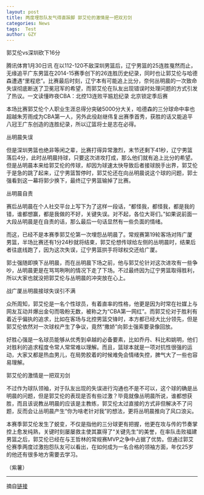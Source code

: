 ```yaml
---
layout: post
title: 两度埋怨队友气得直跺脚 郭艾伦的激情是一把双刃剑
categories: News
tags:  Test
author: GZY
---
```


郭艾伦vs深圳砍下16分

腾讯体育1月30日讯 在以112-120不敌深圳男篮后，辽宁男篮的25连胜戛然而止，无缘追平广东男篮在2014-15赛季创下的26连胜历史纪录，同时也让郭艾伦与哈德森遭遇“里程悲”。比赛最后时刻，辽宁本有可能追上比分，奈何丛明晨的一次致命失误彻底断送了卫冕冠军的希望，而郭艾伦在队友出现错误时处理问题的方式引发了热议。一文读懂昨夜CBA：北控13连败平尴尬纪录 北京锁定季后赛

本场比赛郭艾伦个人职业生涯总得分突破5000分大关，哈德森的三分球命中率也超越朱芳雨成为CBA第一人，另外此役赵继伟复出赛季首秀，获胜的话又能追平八冠王广东创造的连胜纪录，所以辽篮将士是志在必得。

丛明晨失误

但是深圳男篮也绝非等闲之辈，比赛打得异常激烈，末节还剩下41秒，辽宁男篮落后4分，此时丛明晨持球，只要这次进攻打成，那么他们就有追上比分的希望。但是丛明晨本来给郭艾伦的传球，却因为球速太快导致后者接球脱手出界，郭艾伦于是急的跳了起来，辽宁男篮暂停时，郭艾伦还在向丛明晨说这个球的问题，郭士强看到这一幕将郭少换下，最终辽宁男篮输掉了比赛。

丛明晨自责

赛后丛明晨在个人社交平台上写下为了这样一段话，“都怪我，都怪我，都是我的错，谁都想赢，都是我做的不好，关键失误。对不起，各位大哥们。”如果说前面一大段丛明晨是在自责的话，那么最后一句话显然有一些负面的情绪。

而这，已经不是本赛季郭艾伦第一次埋怨丛明晨了。常规赛第19轮客场对阵广厦男篮，半场比赛还有1分24秒就将结束，郭艾伦想传球给左侧的丛明晨时，结果后者往底线跑了，因为这次失误，辽宁男篮拱手将球权交还给广厦。

郭士强随即换下丛明晨，而在丛明晨下场之前，他与郭艾伦针对这次进攻有一些争吵，丛明晨更是在骂骂咧咧的情况下走了下场。不过最终因为辽宁男篮取得胜利，所以大家也就没把郭艾伦与丛明晨的冲突放在心上。

战广厦丛明晨接球失误引不满

众所周知，郭艾伦是一名个性球员，有着直率的性格，他更是因为时常在社媒上与网友互动并爆出金句而吸粉无数，被称之为“CBA第一网红”。而郭艾伦对于胜利有着近乎偏执的追求，比如在客场与北控男篮交锋时，本方都已经大比分领先，但是郭艾伦依然对一次球权产生了争议，竟然“撒娇”向郭士强索要录像回放。

好胜心强是一名球员能够从优秀到卓越的必备要素，比如乔丹、科比和姚明，他们对胜利的追求程度令常人常常难以理解。而且，篮球本就是一项对抗性很强的运动，大家又都是热血男儿，在局势胶着的时候难免会情绪失控，脾气大了一些也容易理解。

郭艾伦的激情是一把双刃剑

不过作为球队领袖，对于队友出现的失误进行沟通也不是不可以，这个球的确是丛明晨的问题，但是郭艾伦的表现是否有些过激？毕竟就像丛明晨所说，谁都想获胜，而且该说教丛明晨的应该是主教练，郭艾伦太过直接的方式非但解决不了问题，反而会让丛明晨产生“你为啥老针对我”的想法，更将丛明晨推向了风口浪尖。

本赛季郭艾伦发生了蜕变，不仅是指他的三分球更有把握，他更在攻与传的节奏掌控上愈发纯熟，关键时刻屡屡救主使其赢得了“关键先生”的美誉，在率队击败福建男篮之后，郭艾伦已经在与王哲林的常规赛MVP之争中占据了优势。但通过郭艾伦赛季两度过激抱怨队友可以看出，在如何成为一名合格的领袖方面，年仅25岁的他还有很多地方需要去学习。

（紫薯）

*****

摘自[链接](http://new.qq.com/cmsn/20190130/20190130001273.html)